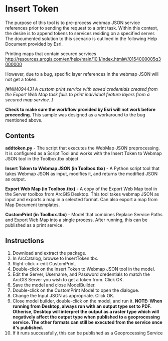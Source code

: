 Insert Token
============

The purpose of this tool is to pre-process webmap JSON service references prior to sending the request to a print task. Within this context, the desire is to append tokens to services residing on a specified server. The documented solution to this scenario is outlined in the following Help Document provided by Esri. 

Printing maps that contain secured services 
http://resources.arcgis.com/en/help/main/10.1/index.html#//0154000005q3000000

However, due to a bug, specific layer references in the webmap JSON will not get a token.

*[#NIM094431 A custom print service with saved credentials created from the Export Web Map task fails to print individual feature layers from a secured map service. ]*

**Check to make sure the workflow provided by Esri will not work before proceeding**. This sample was designed as a workaround to the bug mentioned above.

Contents
----------------------

**addtoken.py** - The script that executes the WebMap JSON preprocessing. It is configured as a Script Tool and works with the Insert Token to Webmap JSON tool in the Toolbox.tbx object

**Insert Token to Webmap JSON (in Toolbox.tbx)** - A Python script tool that takes Webmap JSON as input, modifies it, and returns the modified JSON as output.

**Export Web Map (in Toolbox.tbx)** - A copy of the Export Web Map tool in the Server toolbox from ArcGIS Desktop. This tool takes webmap JSON as input and exports a map in a selected format. Can also export a map from Map Document templates.

**CustomPrint (in Toolbox.tbx)** - Model that combines Replace Service Paths and Export Web Map into a single process. After running, this can be published as a print service.


Instructions
----------------------

1.  Download and extract the package.
2.  In ArcCatalog, browse to InsertToken.tbx.
3.  Right-click > edit CustomPrint.
4.  Double-click on the Insert Token to Webmap JSON tool in the model.
5.  Edit the Server, Username, and Password credentials to match the ArcGIS Server you wish to get a token from. Click OK.
6.  Save the model and close ModelBuilder.
7.  Double-click on the CustomPrint Model to open the dialogue.
8.  Change the Input JSON as appropriate. Click OK.
9.  Close model builder, double-click on the model, and run it. **NOTE: When running from Desktop, always run with an output type set to PDF. Otherise, Desktop will interpret the output as a raster type which will negatively affect the output type when published to a geoprocessing service. The other formats can still be executed from the service once it's published.**
10.  If it runs successfully, this can be published as a Geoprocessing Service



